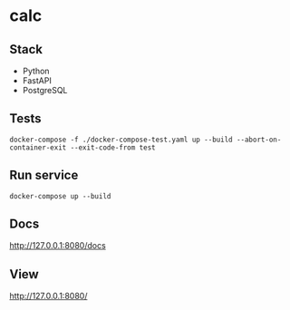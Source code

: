 # calc
## Stack

- Python
- FastAPI
- PostgreSQL

## Tests
```docker-compose -f ./docker-compose-test.yaml up --build --abort-on-container-exit --exit-code-from test```

## Run service
`docker-compose up --build`

## Docs
http://127.0.0.1:8080/docs

## View
http://127.0.0.1:8080/
